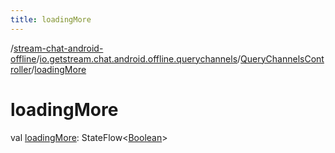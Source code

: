 ```yaml
---
title: loadingMore
---
```

/[stream-chat-android-offline](../../index.md)/[io.getstream.chat.android.offline.querychannels](../index.md)/[QueryChannelsController](index.md)/[loadingMore](loadingMore.md)  
  
  
  
# loadingMore  
val [loadingMore](loadingMore.md): StateFlow&lt;[Boolean](https://kotlinlang.org/api/latest/jvm/stdlib/kotlin/-boolean/index.html)&gt;
